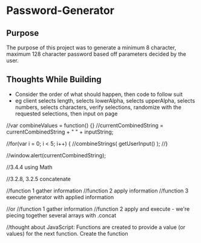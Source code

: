 # Password-Generator

## Purpose
The purpose of this project was to generate a minimum 8 character, maximum 128 character password based off parameters decided by the user.

## Thoughts While Building
* Consider the order of what should happen, then code to follow suit
* eg client selects length, selects lowerAlpha, selects upperAlpha, selects numbers, selects characters, verify selections, randomize with the requested selections, then input on page


//var combineValues = function() {}
  //currentCombinedString = currentCombinedString + " " + inputString;

//for(var i = 0; i < 5; i++) {
  //combineStrings( getUserInput() );
//}

//window.alert(currentCombinedString);

//3.4.4 using Math

//3.2.8, 3.2.5 concatenate

//function 1 gather information
//function 2 apply information
//function 3 execute generator with applied information

//or
//function 1 gather information
//function 2 apply and execute - we're piecing together several arrays with .concat

//thought about JavaScript: Functions are created to provide a value (or values) for the next function.  Create the function